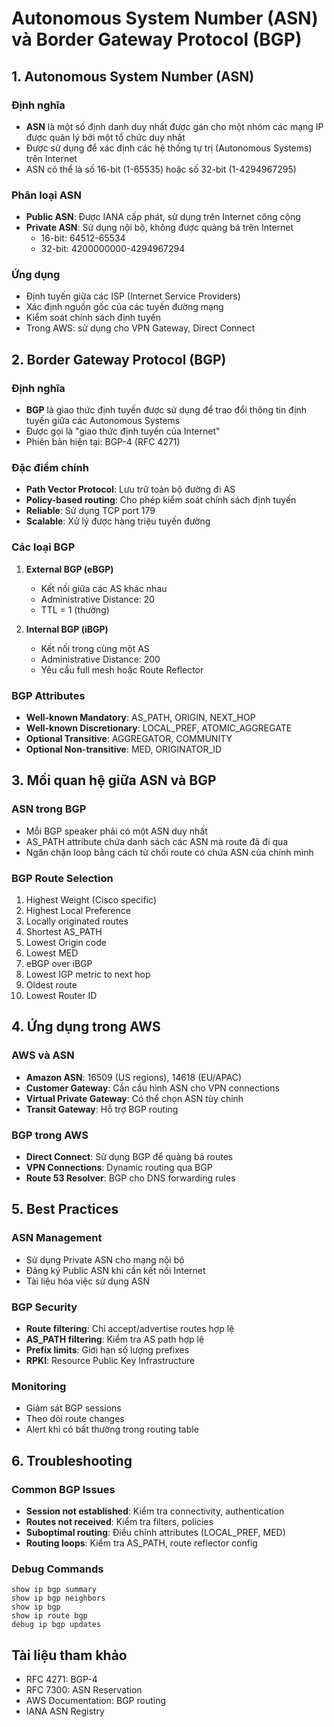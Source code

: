 # Autonomous System Number (ASN) và Border Gateway Protocol (BGP)

## 1. Autonomous System Number (ASN)

### Định nghĩa

- **ASN** là một số định danh duy nhất được gán cho một nhóm các mạng IP được quản lý bởi một tổ chức duy nhất
- Được sử dụng để xác định các hệ thống tự trị (Autonomous Systems) trên Internet
- ASN có thể là số 16-bit (1-65535) hoặc số 32-bit (1-4294967295)

### Phân loại ASN

- **Public ASN**: Được IANA cấp phát, sử dụng trên Internet công cộng
- **Private ASN**: Sử dụng nội bộ, không được quảng bá trên Internet
  - 16-bit: 64512-65534
  - 32-bit: 4200000000-4294967294

### Ứng dụng

- Định tuyến giữa các ISP (Internet Service Providers)
- Xác định nguồn gốc của các tuyến đường mạng
- Kiểm soát chính sách định tuyến
- Trong AWS: sử dụng cho VPN Gateway, Direct Connect

## 2. Border Gateway Protocol (BGP)

### Định nghĩa

- **BGP** là giao thức định tuyến được sử dụng để trao đổi thông tin định tuyến giữa các Autonomous Systems
- Được gọi là "giao thức định tuyến của Internet"
- Phiên bản hiện tại: BGP-4 (RFC 4271)

### Đặc điểm chính

- **Path Vector Protocol**: Lưu trữ toàn bộ đường đi AS
- **Policy-based routing**: Cho phép kiểm soát chính sách định tuyến
- **Reliable**: Sử dụng TCP port 179
- **Scalable**: Xử lý được hàng triệu tuyến đường

### Các loại BGP

1. **External BGP (eBGP)**

   - Kết nối giữa các AS khác nhau
   - Administrative Distance: 20
   - TTL = 1 (thường)

2. **Internal BGP (iBGP)**
   - Kết nối trong cùng một AS
   - Administrative Distance: 200
   - Yêu cầu full mesh hoặc Route Reflector

### BGP Attributes

- **Well-known Mandatory**: AS_PATH, ORIGIN, NEXT_HOP
- **Well-known Discretionary**: LOCAL_PREF, ATOMIC_AGGREGATE
- **Optional Transitive**: AGGREGATOR, COMMUNITY
- **Optional Non-transitive**: MED, ORIGINATOR_ID

## 3. Mối quan hệ giữa ASN và BGP

### ASN trong BGP

- Mỗi BGP speaker phải có một ASN duy nhất
- AS_PATH attribute chứa danh sách các ASN mà route đã đi qua
- Ngăn chặn loop bằng cách từ chối route có chứa ASN của chính mình

### BGP Route Selection

1. Highest Weight (Cisco specific)
2. Highest Local Preference
3. Locally originated routes
4. Shortest AS_PATH
5. Lowest Origin code
6. Lowest MED
7. eBGP over iBGP
8. Lowest IGP metric to next hop
9. Oldest route
10. Lowest Router ID

## 4. Ứng dụng trong AWS

### AWS và ASN

- **Amazon ASN**: 16509 (US regions), 14618 (EU/APAC)
- **Customer Gateway**: Cần cấu hình ASN cho VPN connections
- **Virtual Private Gateway**: Có thể chọn ASN tùy chỉnh
- **Transit Gateway**: Hỗ trợ BGP routing

### BGP trong AWS

- **Direct Connect**: Sử dụng BGP để quảng bá routes
- **VPN Connections**: Dynamic routing qua BGP
- **Route 53 Resolver**: BGP cho DNS forwarding rules

## 5. Best Practices

### ASN Management

- Sử dụng Private ASN cho mạng nội bộ
- Đăng ký Public ASN khi cần kết nối Internet
- Tài liệu hóa việc sử dụng ASN

### BGP Security

- **Route filtering**: Chỉ accept/advertise routes hợp lệ
- **AS_PATH filtering**: Kiểm tra AS path hợp lệ
- **Prefix limits**: Giới hạn số lượng prefixes
- **RPKI**: Resource Public Key Infrastructure

### Monitoring

- Giám sát BGP sessions
- Theo dõi route changes
- Alert khi có bất thường trong routing table

## 6. Troubleshooting

### Common BGP Issues

- **Session not established**: Kiểm tra connectivity, authentication
- **Routes not received**: Kiểm tra filters, policies
- **Suboptimal routing**: Điều chỉnh attributes (LOCAL_PREF, MED)
- **Routing loops**: Kiểm tra AS_PATH, route reflector config

### Debug Commands

```
show ip bgp summary
show ip bgp neighbors
show ip bgp
show ip route bgp
debug ip bgp updates
```

## Tài liệu tham khảo

- RFC 4271: BGP-4
- RFC 7300: ASN Reservation
- AWS Documentation: BGP routing
- IANA ASN Registry
